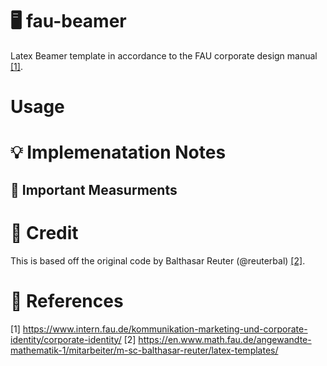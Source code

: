# 🖥️ fau-beamer
Latex Beamer template in accordance to the FAU corporate design manual [[1]](#1). 

# Usage

# 💡 Implemenatation Notes
## 📏 Important Measurments


# 🍺 Credit
This is based off the original code by Balthasar Reuter (@reuterbal) [[2]](#2).

# 🔖 References
<a id="1">[1]</a> https://www.intern.fau.de/kommunikation-marketing-und-corporate-identity/corporate-identity/
<a id="2">[2]</a> https://en.www.math.fau.de/angewandte-mathematik-1/mitarbeiter/m-sc-balthasar-reuter/latex-templates/
